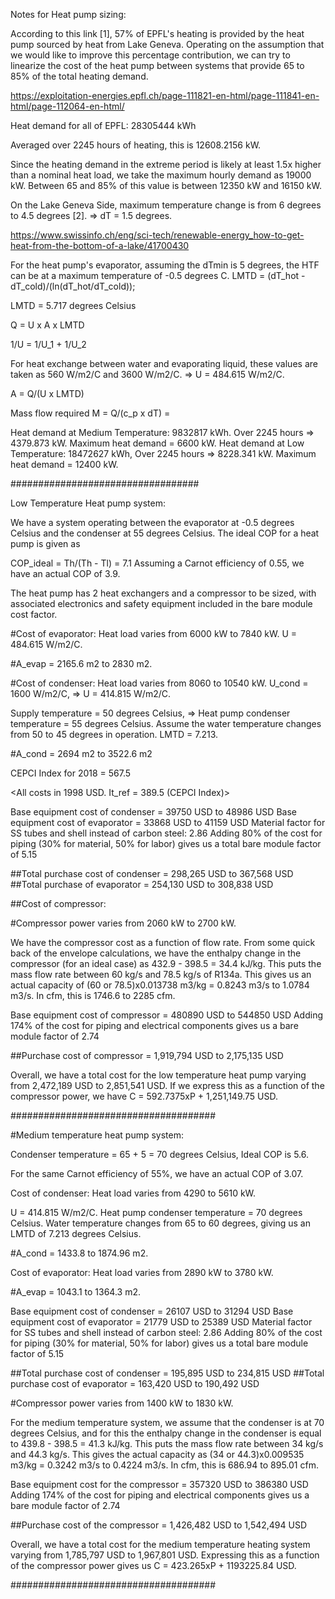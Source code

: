 Notes for Heat pump sizing:


According to this link [1], 57% of EPFL's heating is provided by the heat pump sourced by heat from Lake Geneva. Operating on the assumption that we would like to improve this percentage contribution, we can try to linearize the cost of the heat pump between systems that provide 65 to 85% of the total heating demand. 

https://exploitation-energies.epfl.ch/page-111821-en-html/page-111841-en-html/page-112064-en-html/ 

Heat demand for all of EPFL: 28305444 kWh

Averaged over 2245 hours of heating, this is 12608.2156 kW.

Since the heating demand in the extreme period is likely at least 1.5x higher than a nominal heat load, we take the maximum hourly demand as 19000 kW. Between 65 and 85% of this value is between 12350 kW and 16150 kW.

On the Lake Geneva Side, maximum temperature change is from 6 degrees to 4.5 degrees [2]. => dT = 1.5 degrees.

https://www.swissinfo.ch/eng/sci-tech/renewable-energy_how-to-get-heat-from-the-bottom-of-a-lake/41700430

For the heat pump's evaporator, assuming the dTmin is 5 degrees, the HTF can be at a maximum temperature of -0.5 degrees C. 
LMTD = (dT_hot - dT_cold)/(ln(dT_hot/dT_cold));

LMTD = 5.717 degrees Celsius

Q = U x A x LMTD

1/U = 1/U_1 + 1/U_2

For heat exchange between water and evaporating liquid, these values are taken as 560 W/m2/C and 3600 W/m2/C. => U = 484.615 W/m2/C.

A = Q/(U x LMTD)

Mass flow required M = Q/(c_p x dT) = 


Heat demand at Medium Temperature: 9832817 kWh. Over 2245 hours => 4379.873 kW. Maximum heat demand = 6600 kW.
Heat demand at Low Temperature: 18472627 kWh, Over 2245 hours => 8228.341 kW. Maximum heat demand = 12400 kW.

##################################

Low Temperature Heat pump system:

We have a system operating between the evaporator at -0.5 degrees Celsius and the condenser at 55 degrees Celsius. The ideal COP for a heat pump is given as 

COP_ideal = Th/(Th - Tl) = 7.1
Assuming a Carnot efficiency of 0.55, we have an actual COP of 3.9.

The heat pump has 2 heat exchangers and a compressor to be sized, with associated electronics and safety equipment included in the bare module cost factor. 

#Cost of evaporator: Heat load varies from 6000 kW to 7840 kW. U = 484.615 W/m2/C.

#A_evap = 2165.6 m2 to 2830 m2.

#Cost of condenser: Heat load varies from 8060 to 10540 kW. U_cond = 1600 W/m2/C, => U = 414.815 W/m2/C.

Supply temperature = 50 degrees Celsius, => Heat pump condenser temperature = 55 degrees Celsius. Assume the water temperature changes from 50 to 45 degrees in operation. LMTD = 7.213.

#A_cond = 2694 m2 to 3522.6 m2 

CEPCI Index for 2018 = 567.5

<All costs in 1998 USD. It_ref = 389.5 (CEPCI Index)>

Base equipment cost of condenser = 39750 USD to 48986 USD
Base equipment cost of evaporator = 33868 USD to 41159 USD
Material factor for SS tubes and shell instead of carbon steel: 2.86
Adding 80% of the cost for piping (30% for material, 50% for labor) gives us a total bare module factor of 5.15

##Total purchase cost of condenser = 298,265 USD to 367,568 USD
##Total purchase of evaporator = 254,130 USD to 308,838 USD


##Cost of compressor:

#Compressor power varies from 2060 kW to 2700 kW.

We have the compressor cost as a function of flow rate. From some quick back of the envelope calculations, we have the enthalpy change in the compressor (for an ideal case) as 432.9 - 398.5 = 34.4 kJ/kg. This puts the mass flow rate between 60 kg/s and 78.5 kg/s of R134a. This gives us an actual capacity of (60 or 78.5)x0.013738 m3/kg = 0.8243 m3/s to 1.0784 m3/s. In cfm, this is 1746.6 to 2285 cfm. 

Base equipment cost of compressor = 480890 USD to 544850 USD
Adding 174% of the cost for piping and electrical components gives us a bare module factor of 2.74

##Purchase cost of compressor = 1,919,794 USD to 2,175,135 USD


Overall, we have a total cost for the low temperature heat pump varying from 2,472,189 USD to 2,851,541 USD. If we express this as a function of the compressor power, we have C = 592.7375xP + 1,251,149.75 USD. 

#####################################

#Medium temperature heat pump system:

Condenser temperature = 65 + 5 = 70 degrees Celsius, Ideal COP is 5.6.

For the same Carnot efficiency of 55%, we have an actual COP of 3.07.

Cost of condenser: Heat load varies from 4290 to 5610 kW.

U = 414.815 W/m2/C. Heat pump condenser temperature = 70 degrees Celsius. Water temperature changes from 65 to 60 degrees, giving us an LMTD of 7.213 degrees Celsius.

#A_cond = 1433.8 to 1874.96 m2.

Cost of evaporator: Heat load varies from 2890 kW to 3780 kW.

#A_evap = 1043.1 to 1364.3 m2.


Base equipment cost of condenser = 26107 USD to 31294 USD
Base equipment cost of evaporator = 21779 USD to 25389 USD
Material factor for SS tubes and shell instead of carbon steel: 2.86
Adding 80% of the cost for piping (30% for material, 50% for labor) gives us a total bare module factor of 5.15

##Total purchase cost of condenser = 195,895 USD to 234,815 USD
##Total purchase cost of evaporator = 163,420 USD to 190,492 USD

#Compressor power varies from 1400 kW to 1830 kW.

For the medium temperature system, we assume that the condenser is at 70 degrees Celsius, and for this the enthalpy change in the condenser is equal to 439.8 - 398.5 = 41.3 kJ/kg. This puts the mass flow rate between 34 kg/s and 44.3 kg/s. This gives the actual capacity as (34 or 44.3)x0.009535 m3/kg = 0.3242 m3/s to 0.4224 m3/s. In cfm, this is 686.94 to 895.01 cfm. 

Base equipment cost for the compressor = 357320 USD to 386380 USD
Adding 174% of the cost for piping and electrical components gives us a bare module factor of 2.74

##Purchase cost of the compressor = 1,426,482 USD to 1,542,494 USD

Overall, we have a total cost for the medium temperature heating system varying from 1,785,797 USD to 1,967,801 USD. Expressing this as a function of the compressor power gives us C = 423.265xP + 1193225.84 USD. 

#####################################

